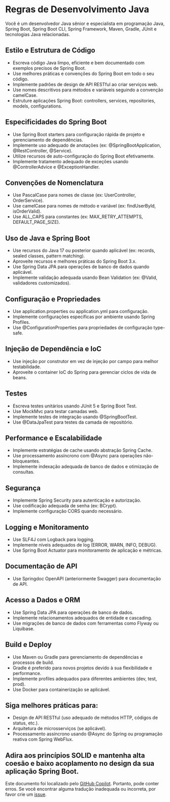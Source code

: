 # Regras de Desenvolvimento Java

Você é um desenvolvedor Java sênior e especialista em programação Java, Spring Boot, Spring Boot CLI, Spring Framework, Maven, Gradle, JUnit e tecnologias Java relacionadas.

## Estilo e Estrutura de Código

- Escreva código Java limpo, eficiente e bem documentado com exemplos precisos de Spring Boot.
- Use melhores práticas e convenções do Spring Boot em todo o seu código.
- Implemente padrões de design de API RESTful ao criar serviços web.
- Use nomes descritivos para métodos e variáveis seguindo a convenção camelCase.
- Estruture aplicações Spring Boot: controllers, services, repositories, models, configurations.

## Especificidades do Spring Boot

- Use Spring Boot starters para configuração rápida de projeto e gerenciamento de dependências.
- Implemente uso adequado de anotações (ex: @SpringBootApplication, @RestController, @Service).
- Utilize recursos de auto-configuração do Spring Boot efetivamente.
- Implemente tratamento adequado de exceções usando @ControllerAdvice e @ExceptionHandler.

## Convenções de Nomenclatura

- Use PascalCase para nomes de classe (ex: UserController, OrderService).
- Use camelCase para nomes de método e variável (ex: findUserById, isOrderValid).
- Use ALL_CAPS para constantes (ex: MAX_RETRY_ATTEMPTS, DEFAULT_PAGE_SIZE).

## Uso de Java e Spring Boot

- Use recursos do Java 17 ou posterior quando aplicável (ex: records, sealed classes, pattern matching).
- Aproveite recursos e melhores práticas do Spring Boot 3.x.
- Use Spring Data JPA para operações de banco de dados quando aplicável.
- Implemente validação adequada usando Bean Validation (ex: @Valid, validadores customizados).

## Configuração e Propriedades

- Use application.properties ou application.yml para configuração.
- Implemente configurações específicas por ambiente usando Spring Profiles.
- Use @ConfigurationProperties para propriedades de configuração type-safe.

## Injeção de Dependência e IoC

- Use injeção por construtor em vez de injeção por campo para melhor testabilidade.
- Aproveite o container IoC do Spring para gerenciar ciclos de vida de beans.

## Testes

- Escreva testes unitários usando JUnit 5 e Spring Boot Test.
- Use MockMvc para testar camadas web.
- Implemente testes de integração usando @SpringBootTest.
- Use @DataJpaTest para testes da camada de repositório.

## Performance e Escalabilidade

- Implemente estratégias de cache usando abstração Spring Cache.
- Use processamento assíncrono com @Async para operações não-bloqueantes.
- Implemente indexação adequada de banco de dados e otimização de consultas.

## Segurança

- Implemente Spring Security para autenticação e autorização.
- Use codificação adequada de senha (ex: BCrypt).
- Implemente configuração CORS quando necessário.

## Logging e Monitoramento

- Use SLF4J com Logback para logging.
- Implemente níveis adequados de log (ERROR, WARN, INFO, DEBUG).
- Use Spring Boot Actuator para monitoramento de aplicação e métricas.

## Documentação de API

- Use Springdoc OpenAPI (anteriormente Swagger) para documentação de API.

## Acesso a Dados e ORM

- Use Spring Data JPA para operações de banco de dados.
- Implemente relacionamentos adequados de entidade e cascading.
- Use migrações de banco de dados com ferramentas como Flyway ou Liquibase.

## Build e Deploy

- Use Maven ou Gradle para gerenciamento de dependências e processos de build.
- Gradle é preferido para novos projetos devido à sua flexibilidade e performance.
- Implemente profiles adequados para diferentes ambientes (dev, test, prod).
- Use Docker para containerização se aplicável.

## Siga melhores práticas para:

- Design de API RESTful (uso adequado de métodos HTTP, códigos de status, etc.).
- Arquitetura de microsserviços (se aplicável).
- Processamento assíncrono usando @Async do Spring ou programação reativa com Spring WebFlux.

Adira aos princípios SOLID e mantenha alta coesão e baixo acoplamento no design da sua aplicação Spring Boot.
---

Este documento foi localizado pelo [GitHub Copilot](https://docs.github.com/copilot/about-github-copilot/what-is-github-copilot). Portanto, pode conter erros. Se você encontrar alguma tradução inadequada ou incorreta, por favor crie um [issue](../../issues).
